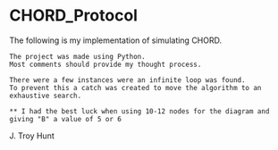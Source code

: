 # CHORD_Protocol

The following is my implementation of simulating CHORD.
    
    The project was made using Python.
    Most comments should provide my thought process.
    
    There were a few instances were an infinite loop was found. 
    To prevent this a catch was created to move the algorithm to an exhaustive search.
    
    ** I had the best luck when using 10-12 nodes for the diagram and giving "B" a value of 5 or 6

J. Troy Hunt
